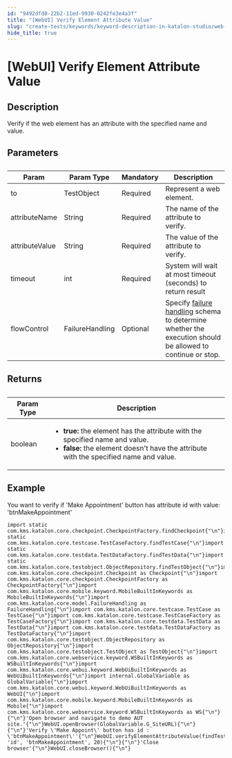 ```yaml
---
id: "9492dfd0-22b2-11ed-9930-0242fe3e4a3f"
title: "[WebUI] Verify Element Attribute Value"
slug: "create-tests/keywords/keyword-description-in-katalon-studio/web-ui-keywords/webui-verify-element-attribute-value"
hide_title: true
---
```


# <a id="id_0" class="anchor_top_offset"/><a id="ariaid-title1" class="anchor_top_offset"/>[WebUI] Verify Element Attribute Value


## <a id="id_0__id_1" class="anchor_top_offset"/>Description

              
<p xmlns="http://www.w3.org/1999/xhtml" className="p">Verify if the web element has an attribute with the specified   name and value.</p> 
      

## <a id="id_0__id_2" class="anchor_top_offset"/>Parameters

              
<table xmlns="http://www.w3.org/1999/xhtml" className="table anchor_top_offset" id="id_0__c3fa9397-b626-4163-8a8a-413218327a2f"><caption /><thead className="thead"><tr className><th className="entry anchor_top_offset" id="id_0__c3fa9397-b626-4163-8a8a-413218327a2f__entry__1">Param</th><th className="entry anchor_top_offset" id="id_0__c3fa9397-b626-4163-8a8a-413218327a2f__entry__2">Param Type</th><th className="entry anchor_top_offset" id="id_0__c3fa9397-b626-4163-8a8a-413218327a2f__entry__3">Mandatory</th><th className="entry anchor_top_offset" id="id_0__c3fa9397-b626-4163-8a8a-413218327a2f__entry__4">Description</th></tr></thead><tbody className="tbody"><tr className><td className="entry" headers="id_0__c3fa9397-b626-4163-8a8a-413218327a2f__entry__1 id_0__c3fa9397-b626-4163-8a8a-413218327a2f__entry__2 id_0__c3fa9397-b626-4163-8a8a-413218327a2f__entry__3 id_0__c3fa9397-b626-4163-8a8a-413218327a2f__entry__4 ">to</td><td className="entry" headers="id_0__c3fa9397-b626-4163-8a8a-413218327a2f__entry__1 id_0__c3fa9397-b626-4163-8a8a-413218327a2f__entry__2 id_0__c3fa9397-b626-4163-8a8a-413218327a2f__entry__3 id_0__c3fa9397-b626-4163-8a8a-413218327a2f__entry__4 ">TestObject</td><td className="entry" headers="id_0__c3fa9397-b626-4163-8a8a-413218327a2f__entry__1 id_0__c3fa9397-b626-4163-8a8a-413218327a2f__entry__2 id_0__c3fa9397-b626-4163-8a8a-413218327a2f__entry__3 id_0__c3fa9397-b626-4163-8a8a-413218327a2f__entry__4 ">Required</td><td className="entry" headers="id_0__c3fa9397-b626-4163-8a8a-413218327a2f__entry__1 id_0__c3fa9397-b626-4163-8a8a-413218327a2f__entry__2 id_0__c3fa9397-b626-4163-8a8a-413218327a2f__entry__3 id_0__c3fa9397-b626-4163-8a8a-413218327a2f__entry__4 ">Represent a web element.</td></tr><tr className><td className="entry" headers="id_0__c3fa9397-b626-4163-8a8a-413218327a2f__entry__1 id_0__c3fa9397-b626-4163-8a8a-413218327a2f__entry__2 id_0__c3fa9397-b626-4163-8a8a-413218327a2f__entry__3 id_0__c3fa9397-b626-4163-8a8a-413218327a2f__entry__4 ">attributeName</td><td className="entry" headers="id_0__c3fa9397-b626-4163-8a8a-413218327a2f__entry__1 id_0__c3fa9397-b626-4163-8a8a-413218327a2f__entry__2 id_0__c3fa9397-b626-4163-8a8a-413218327a2f__entry__3 id_0__c3fa9397-b626-4163-8a8a-413218327a2f__entry__4 ">String</td><td className="entry" headers="id_0__c3fa9397-b626-4163-8a8a-413218327a2f__entry__1 id_0__c3fa9397-b626-4163-8a8a-413218327a2f__entry__2 id_0__c3fa9397-b626-4163-8a8a-413218327a2f__entry__3 id_0__c3fa9397-b626-4163-8a8a-413218327a2f__entry__4 ">Required</td><td className="entry" headers="id_0__c3fa9397-b626-4163-8a8a-413218327a2f__entry__1 id_0__c3fa9397-b626-4163-8a8a-413218327a2f__entry__2 id_0__c3fa9397-b626-4163-8a8a-413218327a2f__entry__3 id_0__c3fa9397-b626-4163-8a8a-413218327a2f__entry__4 ">The name of the attribute to verify.</td></tr><tr className><td className="entry" headers="id_0__c3fa9397-b626-4163-8a8a-413218327a2f__entry__1 id_0__c3fa9397-b626-4163-8a8a-413218327a2f__entry__2 id_0__c3fa9397-b626-4163-8a8a-413218327a2f__entry__3 id_0__c3fa9397-b626-4163-8a8a-413218327a2f__entry__4 ">attributeValue</td><td className="entry" headers="id_0__c3fa9397-b626-4163-8a8a-413218327a2f__entry__1 id_0__c3fa9397-b626-4163-8a8a-413218327a2f__entry__2 id_0__c3fa9397-b626-4163-8a8a-413218327a2f__entry__3 id_0__c3fa9397-b626-4163-8a8a-413218327a2f__entry__4 ">String</td><td className="entry" headers="id_0__c3fa9397-b626-4163-8a8a-413218327a2f__entry__1 id_0__c3fa9397-b626-4163-8a8a-413218327a2f__entry__2 id_0__c3fa9397-b626-4163-8a8a-413218327a2f__entry__3 id_0__c3fa9397-b626-4163-8a8a-413218327a2f__entry__4 ">Required</td><td className="entry" headers="id_0__c3fa9397-b626-4163-8a8a-413218327a2f__entry__1 id_0__c3fa9397-b626-4163-8a8a-413218327a2f__entry__2 id_0__c3fa9397-b626-4163-8a8a-413218327a2f__entry__3 id_0__c3fa9397-b626-4163-8a8a-413218327a2f__entry__4 ">The value of the attribute to verify.</td></tr><tr className><td className="entry" headers="id_0__c3fa9397-b626-4163-8a8a-413218327a2f__entry__1 id_0__c3fa9397-b626-4163-8a8a-413218327a2f__entry__2 id_0__c3fa9397-b626-4163-8a8a-413218327a2f__entry__3 id_0__c3fa9397-b626-4163-8a8a-413218327a2f__entry__4 ">timeout</td><td className="entry" headers="id_0__c3fa9397-b626-4163-8a8a-413218327a2f__entry__1 id_0__c3fa9397-b626-4163-8a8a-413218327a2f__entry__2 id_0__c3fa9397-b626-4163-8a8a-413218327a2f__entry__3 id_0__c3fa9397-b626-4163-8a8a-413218327a2f__entry__4 ">int</td><td className="entry" headers="id_0__c3fa9397-b626-4163-8a8a-413218327a2f__entry__1 id_0__c3fa9397-b626-4163-8a8a-413218327a2f__entry__2 id_0__c3fa9397-b626-4163-8a8a-413218327a2f__entry__3 id_0__c3fa9397-b626-4163-8a8a-413218327a2f__entry__4 ">Required</td><td className="entry" headers="id_0__c3fa9397-b626-4163-8a8a-413218327a2f__entry__1 id_0__c3fa9397-b626-4163-8a8a-413218327a2f__entry__2 id_0__c3fa9397-b626-4163-8a8a-413218327a2f__entry__3 id_0__c3fa9397-b626-4163-8a8a-413218327a2f__entry__4 ">System will wait at most timeout (seconds) to return         result</td></tr><tr className><td className="entry" headers="id_0__c3fa9397-b626-4163-8a8a-413218327a2f__entry__1 id_0__c3fa9397-b626-4163-8a8a-413218327a2f__entry__2 id_0__c3fa9397-b626-4163-8a8a-413218327a2f__entry__3 id_0__c3fa9397-b626-4163-8a8a-413218327a2f__entry__4 ">flowControl</td><td className="entry" headers="id_0__c3fa9397-b626-4163-8a8a-413218327a2f__entry__1 id_0__c3fa9397-b626-4163-8a8a-413218327a2f__entry__2 id_0__c3fa9397-b626-4163-8a8a-413218327a2f__entry__3 id_0__c3fa9397-b626-4163-8a8a-413218327a2f__entry__4 ">FailureHandling</td><td className="entry" headers="id_0__c3fa9397-b626-4163-8a8a-413218327a2f__entry__1 id_0__c3fa9397-b626-4163-8a8a-413218327a2f__entry__2 id_0__c3fa9397-b626-4163-8a8a-413218327a2f__entry__3 id_0__c3fa9397-b626-4163-8a8a-413218327a2f__entry__4 ">Optional</td><td className="entry" headers="id_0__c3fa9397-b626-4163-8a8a-413218327a2f__entry__1 id_0__c3fa9397-b626-4163-8a8a-413218327a2f__entry__2 id_0__c3fa9397-b626-4163-8a8a-413218327a2f__entry__3 id_0__c3fa9397-b626-4163-8a8a-413218327a2f__entry__4 ">Specify <a className="xref" href="/docs/maintain/configure-failure-handling-settings-in-katalon-studio">failure handling</a> schema to         determine whether the execution should be allowed to continue or         stop.</td></tr></tbody></table> 
      

## <a id="id_0__id_3" class="anchor_top_offset"/>Returns

              
<table xmlns="http://www.w3.org/1999/xhtml" className="table anchor_top_offset" id="id_0__8c31e278-4358-4c1f-b016-47cbb387cc14"><caption /><thead className="thead"><tr className><th className="entry anchor_top_offset" id="id_0__8c31e278-4358-4c1f-b016-47cbb387cc14__entry__1">Param Type</th><th className="entry anchor_top_offset" id="id_0__8c31e278-4358-4c1f-b016-47cbb387cc14__entry__2">Description</th></tr></thead><tbody className="tbody"><tr className><td className="entry" headers="id_0__8c31e278-4358-4c1f-b016-47cbb387cc14__entry__1 id_0__8c31e278-4358-4c1f-b016-47cbb387cc14__entry__2 ">boolean</td><td className="entry" headers="id_0__8c31e278-4358-4c1f-b016-47cbb387cc14__entry__1 id_0__8c31e278-4358-4c1f-b016-47cbb387cc14__entry__2 ">         <ul className="ul"><li className="li">             <strong className="ph b">true:</strong> the element has the attribute with the             specified name and value.</li><li className="li">             <strong className="ph b">false:</strong> the element doesn't have the attribute             with the specified name and value.</li></ul>       </td></tr></tbody></table> 
      

## <a id="id_0__id_4" class="anchor_top_offset"/>Example

              
<p xmlns="http://www.w3.org/1999/xhtml" className="p">You want to verify if 'Make Appointment' button has attribute id   with value: 'btnMakeAppointment' </p> 
              
<pre xmlns="http://www.w3.org/1999/xhtml" className="pre codeblock"><code>import static com.kms.katalon.core.checkpoint.CheckpointFactory.findCheckpoint{"\n"}import static com.kms.katalon.core.testcase.TestCaseFactory.findTestCase{"\n"}import static com.kms.katalon.core.testdata.TestDataFactory.findTestData{"\n"}import static com.kms.katalon.core.testobject.ObjectRepository.findTestObject{"\n"}import com.kms.katalon.core.checkpoint.Checkpoint as Checkpoint{"\n"}import com.kms.katalon.core.checkpoint.CheckpointFactory as CheckpointFactory{"\n"}import com.kms.katalon.core.mobile.keyword.MobileBuiltInKeywords as MobileBuiltInKeywords{"\n"}import com.kms.katalon.core.model.FailureHandling as FailureHandling{"\n"}import com.kms.katalon.core.testcase.TestCase as TestCase{"\n"}import com.kms.katalon.core.testcase.TestCaseFactory as TestCaseFactory{"\n"}import com.kms.katalon.core.testdata.TestData as TestData{"\n"}import com.kms.katalon.core.testdata.TestDataFactory as TestDataFactory{"\n"}import com.kms.katalon.core.testobject.ObjectRepository as ObjectRepository{"\n"}import com.kms.katalon.core.testobject.TestObject as TestObject{"\n"}import com.kms.katalon.core.webservice.keyword.WSBuiltInKeywords as WSBuiltInKeywords{"\n"}import com.kms.katalon.core.webui.keyword.WebUiBuiltInKeywords as WebUiBuiltInKeywords{"\n"}import internal.GlobalVariable as GlobalVariable{"\n"}import com.kms.katalon.core.webui.keyword.WebUiBuiltInKeywords as WebUI{"\n"}import com.kms.katalon.core.mobile.keyword.MobileBuiltInKeywords as Mobile{"\n"}import com.kms.katalon.core.webservice.keyword.WSBuiltInKeywords as WS{"\n"}{"\n"}'Open browser and navigate to demo AUT site.'{"\n"}WebUI.openBrowser(GlobalVariable.G_SiteURL){"\n"}{"\n"}'Verify \'Make Appoint\' button has id : \'btnMakeAppointment\''{"\n"}WebUI.verifyElementAttributeValue(findTestObject('Page_CuraHomepage/btn_MakeAppointment'), 'id', 'btnMakeAppointment', 20){"\n"}{"\n"}'Close browser'{"\n"}WebUI.closeBrowser(){"\n"}</code></pre> 
            
